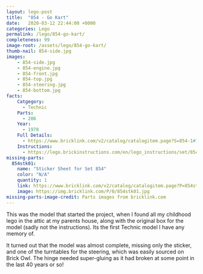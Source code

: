 ```yaml
---
layout: lego-post
title:  "854 - Go Kart"
date:   2020-03-12 22:44:00 +0000
categories: Lego
permalink: /lego/854-go-kart/
completeness: 99
image-root: /assets/lego/854-go-kart/
thumb-nail: 854-side.jpg
images:
    - 854-side.jpg
    - 854-engine.jpg
    - 854-front.jpg
    - 854-top.jpg
    - 854-steering.jpg
    - 854-bottom.jpg
facts:
    Catgegory:
      - Technic
    Parts:
      - 206
    Year:
      - 1978
    Full Details: 
      - https://www.bricklink.com/v2/catalog/catalogitem.page?S=854-1#T=S&O={%22iconly%22:0}
    Instructions: 
      - https://lego.brickinstructions.com/en/lego_instructions/set/854/GoKart
missing-parts:
  854stk01:
    name: "Sticker Sheet for Set 854"
    color: "N/A"
    quantity: 1
    link: https://www.bricklink.com/v2/catalog/catalogitem.page?P=854stk01&idColor=0
    image: https://img.bricklink.com/P/0/854stk01.jpg
missing-parts-image-credit: Parts images from bricklink.com
---
```


This was the model that started the project, when I found all my childhood lego in the attic at my parents house, along with the original box for the model (sadly not the instructions). Its the first Technic model I have any memory of.

It turned out that the model was almost complete, missing only the sticker, and one of the turntables for the steering, which was easily sourced on Brick Owl. The hinge needed super-gluing as it had broken at some point in the last 40 years or so!

